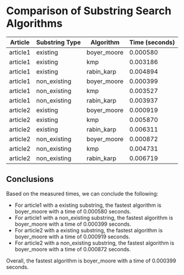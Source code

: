 # Comparison of Substring Search Algorithms

| Article  | Substring Type | Algorithm    | Time (seconds) |
|----------|----------------|--------------|----------------|
| article1 | existing | boyer_moore | 0.000580 |
| article1 | existing | kmp | 0.003186 |
| article1 | existing | rabin_karp | 0.004894 |
| article1 | non_existing | boyer_moore | 0.000399 |
| article1 | non_existing | kmp | 0.003527 |
| article1 | non_existing | rabin_karp | 0.003937 |
| article2 | existing | boyer_moore | 0.000919 |
| article2 | existing | kmp | 0.005870 |
| article2 | existing | rabin_karp | 0.006311 |
| article2 | non_existing | boyer_moore | 0.000872 |
| article2 | non_existing | kmp | 0.004731 |
| article2 | non_existing | rabin_karp | 0.006719 |

## Conclusions
Based on the measured times, we can conclude the following:
- For article1 with a existing substring, the fastest algorithm is boyer_moore with a time of 0.000580 seconds.
- For article1 with a non_existing substring, the fastest algorithm is boyer_moore with a time of 0.000399 seconds.
- For article2 with a existing substring, the fastest algorithm is boyer_moore with a time of 0.000919 seconds.
- For article2 with a non_existing substring, the fastest algorithm is boyer_moore with a time of 0.000872 seconds.

Overall, the fastest algorithm is boyer_moore with a time of 0.000399 seconds.
